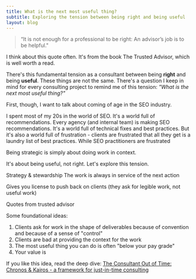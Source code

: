 ```yaml
---
title: What is the next most useful thing?
subtitle: Exploring the tension between being right and being useful
layout: blog
---
```


> “It is not enough for a professional to be right: An advisor’s job is to be helpful."

I think about this quote often. It's from the book The Trusted Advisor, which is well worth a read.

There's this fundamental tension as a consultant between being **right** and being **useful**. These things are not the same. There's a question I keep in mind for every consulting project to remind me of this tension: *"What is the next most useful thing?"*

First, though, I want to talk about coming of age in the SEO industry.

I spent most of my 20s in the world of SEO. It's a world full of recommendations. Every agency (and internal team) is making SEO recommendations. It's a world full of technical fixes and best practices. But it's also a world full of frustration - clients are frustrated that all they get is a laundry list of best practices. While SEO practitioners are frustrated 

Being strategic is simply about doing work in context. 

It's about being useful, not right. Let's explore this tension.

Strategy & stewardship
The work is always in service of the next action

Gives you license to push back on clients (they ask for legible work, not useful work)

Quotes from trusted advisor


Some foundational ideas:

1) Clients ask for work in the shape of deliverables because of convention and because of a sense of "control"
2) Clients are bad at providing the context for the work
3) The most useful thing you can do is often "below your pay grade"
4) Your value is 



If you like this idea, read the deep dive: [The Consultant Out of Time: Chronos & Kairos - a framework for just-in-time consulting](https://tomcritchlow.com/2021/01/26/kairos/)